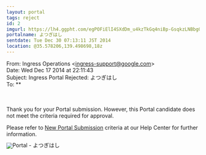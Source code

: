 ```yaml
---
layout: portal
tags: reject
id: 2
imgurl: https://lh4.ggpht.com/egPOFiElI4SXdDm_u4kzTkGq4niBp-GsqkzLNBbgOIrfkzjwQoIdh5w1AseqxpdDM0uWZpyT1p8WxyYo364
portalname: よつぎはし
sentdate: Tue Dec 30 07:13:11 JST 2014
location: @35.578206,139.498698,18z
---
```


From: Ingress Operations &lt;<a href="mailto:ingress-support@google.com">ingress-support@google.com</a>&gt;<br>Date: Wed Dec 17 2014 at 22:11:43<br>Subject: Ingress Portal Rejected: よつぎはし<br>To: **<br><br><br><div dir="ltr"><p>Thank you for your Portal submission. However, this Portal candidate does not meet the criteria required for approval.</p><p>Please refer to <a href="https://support.google.com/ingress/answer/3066197?hl=en&amp;ref_topic=2799270" target="_blank">New Portal Submission</a> criteria at our Help Center for further information.</p><img src="https://lh4.ggpht.com/egPOFiElI4SXdDm_u4kzTkGq4niBp-GsqkzLNBbgOIrfkzjwQoIdh5w1AseqxpdDM0uWZpyT1p8WxyYo364" alt="Portal - よつぎはし" style="display:block;border:0;min-height:auto;line-height:100%;outline:none;text-decoration:none"></div>